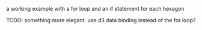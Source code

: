 a working example with a for loop and an if statement for each hexagon

TODO: something more elegant.  use d3 data binding instead of the for loop?
